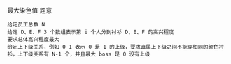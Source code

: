 最大染色值
题意

    给定员工总数 N
    给定 D、E、F 3 个数组表示第 i 个人分到衬衫 D、E、F 的高兴程度
    要求总体高兴程度最大
    给定上下级关系，例如 0 1 表示 0 是 1 的上级，要求直属上下级之间不能穿相同的颜色衬衫，上下级关系有 N-1 个，并且最大 boss 是 0 没有上级 
